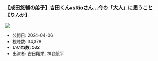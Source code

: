 ### [【成田悠輔の弟子】吉田くんvsRioさん…今の「大人」に思うこと【りんか】](https://www.youtube.com/watch?v=TuZ8zu9zskg)
[![](https://img.youtube.com/vi/TuZ8zu9zskg/sddefault.jpg)](https://www.youtube.com/watch?v=TuZ8zu9zskg)
-   公開日: 2024-04-06
-   視聴数: 34,878
-   **いいね数: 532**
-   出演者: 吉田翔栄, 神谷航平
